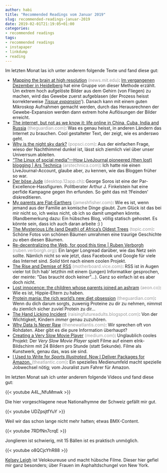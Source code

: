```yaml
---
author: habi
title: "Recommended Readings vom Januar 2019"
slug: recommended-readings-januar-2019
date: 2019-02-01T21:19:05+01:00
categories:
- recommended readings
tags:
- recommended readings
- instapaper
- linkdump
- reading
---
```


Im letzten Monat las ich unter anderem folgende Texte und fand diese gut:

- [Mapping the brain at high resolution](https://news.mit.edu/2019/mapping-brain-high-resolution-0117) <span style="color: #999999;">(news.mit.edu)</span>: [Im vergangenen Dezember in Heidelberg](http://habi.gna.ch/2019/01/08/2018-in-bildern/) hat eine Gruppe von dieser Methode erzählt. Um extrem hoch aufgelöste Bilder aus dem Gehirn (von Fliegen) zu machen, wird das Gewebe zuerst aufgeblasen (der Prozess heisst korrekterweise [*Tissue expansion*](https://www.expansionmicroscopy.org)'). Danach kann mit einem guten Mikroskop Aufnahmen gemacht werden, durch das Herausrechnen der Gewebe-Expansion werden dann extrem hohe Auflösungen der Bilder erreicht.
- [The internet, but not as we know it: life online in China, Cuba, India and Russia](http://www.theguardian.com/technology/ng-interactive/2019/jan/11/the-internet-but-not-as-we-know-it-life-online-in-china-russia-cuba-and-india) <span style="color: #999999;">(theguardian.com)</span>: Was es genau heisst, in anderen Ländern das Internet zu brauchen. Cool gestalteter Text, der zeigt, wie es anderswo geht.
- [Why is the night sky dark?](https://www.popsci.com/why-night-sky-dark) <span style="color: #999999;">(popsci.com)</span>: Aus der einfachen Frage, wieso der Nachthimmel dunkel ist, lässt sich ziemlich viel über unser Univerrsum ableiten.
- [“The Linux of social media”—How LiveJournal pioneered (then lost) blogging | Ars Technica](https://arstechnica.com/gadgets/2019/01/the-linux-of-social-media-how-livejournal-pioneered-then-lost-web-blogging/) <span style="color: #999999;">(arstechnica.com)</span>: Ich hatte nie einen LiveJournal-Account, glaube aber, zu kennen, wie das Bloggen früher so war.
- [Der böse Jude](https://desktop.12app.ch/articles/15982301) <span style="color: #999999;">(desktop.12app.ch)</span>: George Soros ist eine der Par-Excellence-Hassfiguren. Politberater Arthur J. Finkelstein hat eine perfide Kampagne gegen Ihn erfunden. So geht das mit ?Feinden' diskreditieren.
- [My parents are Flat-Earthers](https://jameshfisher.com/2019/01/20/my-parents-are-flat-earthers.html) <span style="color: #999999;">(jameshfisher.com)</span>: Wie es ist, wenn jemand aus der Familie an komische Dinge glaubt. Zum Glück ist das bei mir nicht so, ich weiss nicht, ob ich so damit umgehen könnte. (Randbemerkung dazu: Ein hübsches Blog, völlig statisch gehostet. Es könnte sein, dass ich auch daran arbeite :) )
- [The Mysterious Life (and Death) of Africa’s Oldest Trees](https://www.topic.com/the-mysterious-life-and-death-of-africa-s-oldest-trees) <span style="color: #999999;">(topic.com)</span>: Schöne Fotos von schönen Bäumen umrahmen eine traurige Geschichte zu eben diesen Bäumen.
- [Re-decentralizing the Web, for good this time | Ruben Verborgh](https://ruben.verborgh.org/articles/redecentralizing-the-web/) <span style="color: #999999;">(ruben.verborgh.org)</span>: Ein langer Longread darüber, wie das Netz sein sollte. Nämlich nicht so wie jetzt, dass Facebook und Google für viele das Internet sind. *Solid* tönt nach einem coolen Projekt.
- [The Rise and Demise of RSS](https://motherboard.vice.com/en_us/article/a3mm4z/the-rise-and-demise-of-rss) <span style="color: #999999;">(motherboard.vice.com)</span>: RSS ist in Augen vieler tot (Ich hab' letzthin mit einem (jungen) Informatiker gesprochen, der meinte: "Das braucht doch keiner"...). Ganz so einfach ist es aber doch nicht.
- [Lost innocence: the children whose parents joined an ashram](https://aeon.co/essays/lost-innocence-the-children-whose-parents-joined-an-ashram) <span style="color: #999999;">(aeon.co)</span>: Wie es ist, Hippie-Eltern zu haben.
- [Protein mania: the rich world’s new diet obsession](https://www.theguardian.com/news/2019/jan/04/protein-mania-the-rich-worlds-new-diet-obsession) <span style="color: #999999;">(theguardian.com)</span>: Wenn du dich darum sorgts, zuwenig Proteine zu dir zu nehmen, nimmst du ziemlich sicher zuviel Protein zu dir...
- [The Hand Licking Incident](https://raisingfutureadults.blogspot.com/2019/01/the-hand-licking-incident.html) <span style="color: #999999;">(raisingfutureadults.blogspot.com)</span>: Von der Wichtigkeit, Kindern *immer* genau zuzuhören.
- [Why Data Is Never Raw](https://www.thenewatlantis.com/publications/why-data-is-never-raw) <span style="color: #999999;">(thenewatlantis.com)</span>: Wir sprechen oft von Rohdaten. Aber gibt es die pure Information überhaupt?
- [Creating a Very Slow Movie Player](https://medium.com/@bryan/very-slow-movie-player-499f76c48b62) <span style="color: #999999;">(medium.com)</span>: Unglaublich cooles Projekt: Der *Very Slow Movie Player* spielt Filme auf einem eInk-Bildschirm mit 24 Bildern pro Stunde (statt Sekunde). Filme als Kunstwerk, genau das, was sie sind.
- [I Used to Write for *Sports Illustrated*. Now I Deliver Packages for Amazon.
](https://www.theatlantic.com/ideas/archive/2018/12/what-its-like-to-deliver-packages-for-amazon/578986/) <span style="color: #999999;">(theatlantic.com)</span>: Ein spezielles Medienumfeld macht spezielle Jobwechsel nötig; vom Jouralist zum Fahrer für Amazon.

Im letzten Monat sah ich unter anderem folgende Videos und fand diese gut:

{{< youtube A4L_NfuMmwk >}}

Die hier vorgeschlagene neue Nationalhymne der Schweiz gefällt mir gut.

{{< youtube UDZpsjtfYuY >}}

Weil wir das schon lange nicht mehr hatten; etwas BMX-Content.

{{< youtube 7RDfNn7crqE >}}

Jonglieren ist schwierig, mit 15 Bällen ist es praktisch unmöglich.

{{< youtube o8QCjcYhR88 >}}

[Kelsey Leigh](https://www.youtube.com/channel/UChbYk5aC6Y1e9T4EVgm48Qw) ist Velokoureuse und macht hübsche Filme.
Dieser hier gefiel mir ganz besonders; über Frauen im Asphaltdschungel von New York.
